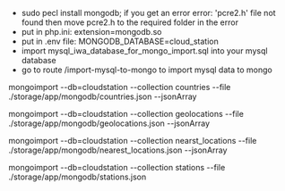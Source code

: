 - sudo pecl install mongodb; if you get an error error: 'pcre2.h' file not found then move pcre2.h to the required folder in the error
- put in php.ini: extension=mongodb.so
- put in .env file: MONGODB_DATABASE=cloud_station
- import mysql_iwa_database_for_mongo_import.sql into your mysql database
- go to route /import-mysql-to-mongo to import mysql data to mongo

mongoimport --db=cloudstation --collection countries --file ./storage/app/mongodb/countries.json --jsonArray

mongoimport --db=cloudstation --collection geolocations --file ./storage/app/mongodb/geolocations.json --jsonArray

mongoimport --db=cloudstation --collection nearst_locations --file ./storage/app/mongodb/nearest_locations.json --jsonArray

mongoimport --db=cloudstation --collection stations --file ./storage/app/mongodb/stations.json


